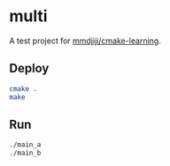 # multi
A test project for [mmdjiji/cmake-learning](https://github.com/mmdjiji/cmake-learning).

## Deploy
```sh
cmake .
make
```

## Run
```sh
./main_a
./main_b
```

